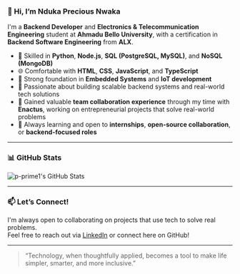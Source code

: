 ### 👋 Hi, I’m Nduka Precious Nwaka

I'm a **Backend Developer** and **Electronics & Telecommunication Engineering** student at **Ahmadu Bello University**, with a certification in **Backend Software Engineering** from **ALX**.

- 🔧 Skilled in **Python**, **Node.js**, **SQL (PostgreSQL, MySQL)**, and **NoSQL (MongoDB)**
- 🌐 Comfortable with **HTML**, **CSS**, **JavaScript**, and **TypeScript**
- 🤖 Strong foundation in **Embedded Systems** and **IoT development**
- 🚀 Passionate about building scalable backend systems and real-world tech solutions
- 🤝 Gained valuable **team collaboration experience** through my time with **Enactus**, working on entrepreneurial projects that solve real-world problems
- 🎯 Always learning and open to **internships**, **open-source collaboration**, or **backend-focused roles**

---

### 📊 GitHub Stats

![p-prime1's GitHub Stats](https://github-readme-stats.vercel.app/api?username=p-prime1&show_icons=true&theme=radical)

---

### 📫 Let’s Connect!

I'm always open to collaborating on projects that use tech to solve real problems.  
Feel free to reach out via [LinkedIn](https://www.linkedin.com/in/your-link-here) or connect here on GitHub!

---

> “Technology, when thoughtfully applied, becomes a tool to make life simpler, smarter, and more inclusive.”

